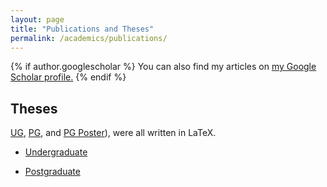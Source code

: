 ```yaml
---
layout: page
title: "Publications and Theses"
permalink: /academics/publications/
---
```


{% if author.googlescholar %}
  You can also find my articles on <u><a href="{{author.googlescholar}}">my Google Scholar profile</a>.</u>
{% endif %}

## Theses

[UG](https://drive.proton.me/urls/W2DHVV9W48#nWIkRYocnhvy), [PG](https://drive.proton.me/urls/QTKT0BSPN8#I5w2tU3TYxcI), and [PG Poster](https://drive.proton.me/urls/SCY2FG16FW#ELI9rINchSTK)), were all written in LaTeX.

- [Undergraduate](https://drive.proton.me/urls/QSWRXSJ8Y0#vcWKqnAsobnF)

- [Postgraduate](https://drive.proton.me/urls/FARC4Q83PG#XnzkI6L6YDPG)